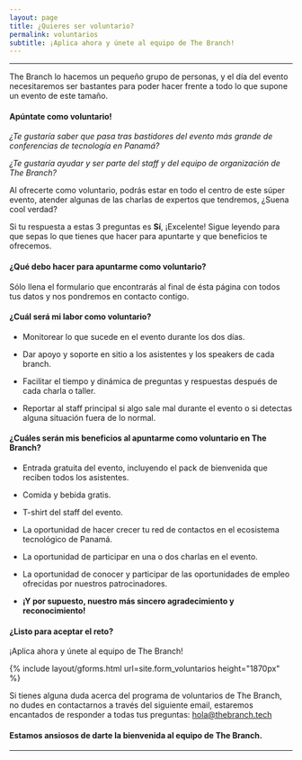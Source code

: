 ```yaml
---
layout: page
title: ¿Quieres ser voluntario?
permalink: voluntarios
subtitle: ¡Aplica ahora y únete al equipo de The Branch!
---
```


***

The Branch lo hacemos un pequeño grupo de personas, y el día del evento necesitaremos ser bastantes para poder hacer frente a todo lo que supone un evento de este tamaño.

#### Apúntate como voluntario!

_¿Te gustaría saber que pasa tras bastidores del evento más grande de conferencias de tecnología en Panamá?_

_¿Te gustaría ayudar y ser parte del staff y del equipo de organización de The Branch?_

Al ofrecerte como voluntario, podrás estar en todo el centro de este súper evento, atender algunas de las charlas de expertos que tendremos, ¿Suena cool verdad?

Si tu respuesta a estas 3 preguntas es **Sí**, ¡Excelente! Sigue leyendo para que sepas lo que tienes que hacer para apuntarte y que beneficios te ofrecemos.


#### ¿Qué debo hacer para apuntarme como voluntario?

Sólo llena el formulario que encontrarás al final de ésta página con todos tus datos y nos pondremos en contacto contigo.

#### ¿Cuál será mi labor como voluntario?

* Monitorear lo que sucede en el evento durante los dos días.
    
* Dar apoyo y soporte en sitio a los asistentes y los speakers de cada branch.
    
* Facilitar el tiempo y dinámica de preguntas y respuestas después de cada charla o taller.
    
* Reportar al staff principal si algo sale mal durante el evento o si detectas alguna situación fuera de lo normal.

#### ¿Cuáles serán mis beneficios al apuntarme como voluntario en The Branch?

* Entrada gratuita del evento, incluyendo el pack de bienvenida que reciben todos los asistentes.
    
* Comida y bebida gratis.
    
* T-shirt del staff del evento.
    
* La oportunidad de hacer crecer tu red de contactos en el ecosistema tecnológico de Panamá.
    
* La oportunidad de participar en una o dos charlas en el evento.
    
* La oportunidad de conocer y participar de las oportunidades de empleo ofrecidas por nuestros patrocinadores.
    
* **¡Y por supuesto, nuestro más sincero agradecimiento y reconocimiento!**
    
#### ¿Listo para aceptar el reto?

¡Aplica ahora y únete al equipo de The Branch!

{% include layout/gforms.html url=site.form_voluntarios height="1870px" %} 

Si tienes alguna duda acerca del programa de voluntarios de The Branch, no dudes en contactarnos a través del siguiente email, estaremos encantados de responder a todas tus preguntas: [hola@thebranch.tech](mailto:hola@thebranch.tech)

#### Estamos ansiosos de darte la bienvenida al equipo de The Branch.

***